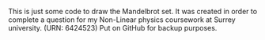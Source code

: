This is just some code to draw the Mandelbrot set. 
It was created in order to complete a question for 
my Non-Linear physics coursework at Surrey university.
(URN: 6424523) Put on GitHub for backup purposes.
